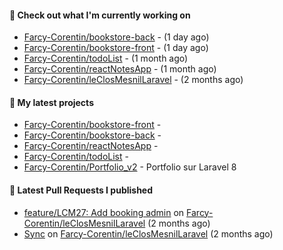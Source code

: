 #### 👷 Check out what I'm currently working on

- [Farcy-Corentin/bookstore-back](https://github.com/Farcy-Corentin/bookstore-back) -  (1 day ago)
- [Farcy-Corentin/bookstore-front](https://github.com/Farcy-Corentin/bookstore-front) -  (1 day ago)
- [Farcy-Corentin/todoList](https://github.com/Farcy-Corentin/todoList) -  (1 month ago)
- [Farcy-Corentin/reactNotesApp](https://github.com/Farcy-Corentin/reactNotesApp) -  (1 month ago)
- [Farcy-Corentin/leClosMesnilLaravel](https://github.com/Farcy-Corentin/leClosMesnilLaravel) -  (2 months ago)

#### 🌱 My latest projects

- [Farcy-Corentin/bookstore-front](https://github.com/Farcy-Corentin/bookstore-front) - 
- [Farcy-Corentin/bookstore-back](https://github.com/Farcy-Corentin/bookstore-back) - 
- [Farcy-Corentin/reactNotesApp](https://github.com/Farcy-Corentin/reactNotesApp) - 
- [Farcy-Corentin/todoList](https://github.com/Farcy-Corentin/todoList) - 
- [Farcy-Corentin/Portfolio_v2](https://github.com/Farcy-Corentin/Portfolio_v2) - Portfolio sur Laravel 8

#### 🔨 Latest Pull Requests I published

- [feature/LCM27: Add booking admin](https://github.com/Farcy-Corentin/leClosMesnilLaravel/pull/18) on [Farcy-Corentin/leClosMesnilLaravel](https://github.com/Farcy-Corentin/leClosMesnilLaravel) (2 months ago)
- [Sync](https://github.com/Farcy-Corentin/leClosMesnilLaravel/pull/13) on [Farcy-Corentin/leClosMesnilLaravel](https://github.com/Farcy-Corentin/leClosMesnilLaravel) (2 months ago)